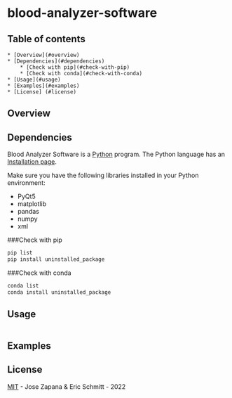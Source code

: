 # blood-analyzer-software

## Table of contents

	* [Overview](#overview)
	* [Dependencies](#dependencies)
		* [Check with pip](#check-with-pip)
		* [Check with conda](#check-with-conda)
	* [Usage](#usage)
	* [Examples](#examples)
	* [License] (#license)

## Overview

## Dependencies

Blood Analyzer Software is a [Python](https:///www.python.org) program. The Python language has an [Installation page](https://www.python.org/downloads/).

Make sure you have the following libraries installed in your Python environment:

- PyQt5
- matplotlib 
- pandas 
- numpy 
- xml 

###Check with pip

```bash
pip list
pip install uninstalled_package

```

###Check with conda

```bash
conda list
conda install uninstalled_package
```

## Usage

```py

```

## Examples

## License

[MIT](LICENSE) - Jose Zapana & Eric Schmitt - 2022

